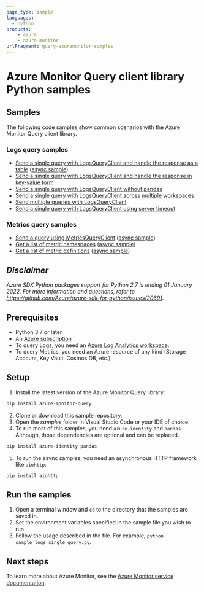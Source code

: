 ```yaml
---
page_type: sample
languages:
  - python
products:
    - azure
    - azure-monitor
urlFragment: query-azuremonitor-samples
---
```


# Azure Monitor Query client library Python samples

## Samples

The following code samples show common scenarios with the Azure Monitor Query client library.

### Logs query samples

- [Send a single query with LogsQueryClient and handle the response as a table](https://github.com/Azure/azure-sdk-for-python/blob/main/sdk/monitor/azure-monitor-query/samples/sample_logs_single_query.py) ([async sample](https://github.com/Azure/azure-sdk-for-python/blob/main/sdk/monitor/azure-monitor-query/samples/async_samples/sample_log_query_async.py))
- [Send a single query with LogsQueryClient and handle the response in key-value form](https://github.com/Azure/azure-sdk-for-python/blob/main/sdk/monitor/azure-monitor-query/samples/sample_logs_query_key_value_form.py)
- [Send a single query with LogsQueryClient without pandas](https://github.com/Azure/azure-sdk-for-python/blob/main/sdk/monitor/azure-monitor-query/samples/sample_single_log_query_without_pandas.py)
- [Send a single query with LogsQueryClient across multiple workspaces](https://github.com/Azure/azure-sdk-for-python/blob/main/sdk/monitor/azure-monitor-query/samples/sample_log_query_multiple_workspaces.py)
- [Send multiple queries with LogsQueryClient](https://github.com/Azure/azure-sdk-for-python/blob/main/sdk/monitor/azure-monitor-query/samples/sample_batch_query.py)
- [Send a single query with LogsQueryClient using server timeout](https://github.com/Azure/azure-sdk-for-python/blob/main/sdk/monitor/azure-monitor-query/samples/sample_server_timeout.py)

### Metrics query samples

- [Send a query using MetricsQueryClient](https://github.com/Azure/azure-sdk-for-python/blob/main/sdk/monitor/azure-monitor-query/samples/sample_metrics_query.py) ([async sample](https://github.com/Azure/azure-sdk-for-python/blob/main/sdk/monitor/azure-monitor-query/samples/async_samples/sample_metrics_query_async.py))
- [Get a list of metric namespaces](https://github.com/Azure/azure-sdk-for-python/blob/main/sdk/monitor/azure-monitor-query/samples/sample_metric_namespaces.py) ([async sample](https://github.com/Azure/azure-sdk-for-python/blob/main/sdk/monitor/azure-monitor-query/samples/async_samples/sample_metric_namespaces_async.py))
- [Get a list of metric definitions](https://github.com/Azure/azure-sdk-for-python/blob/main/sdk/monitor/azure-monitor-query/samples/sample_metric_definitions.py) ([async sample](https://github.com/Azure/azure-sdk-for-python/blob/main/sdk/monitor/azure-monitor-query/samples/async_samples/sample_metric_definitions_async.py))

## _Disclaimer_

_Azure SDK Python packages support for Python 2.7 is ending 01 January 2022. For more information and questions, refer to https://github.com/Azure/azure-sdk-for-python/issues/20691_.

## Prerequisites

- Python 3.7 or later
- An [Azure subscription][azure_subscription]
- To query Logs, you need an [Azure Log Analytics workspace][azure_monitor_create_using_portal].
- To query Metrics, you need an Azure resource of any kind (Storage Account, Key Vault, Cosmos DB, etc.).

## Setup

1. Install the latest version of the Azure Monitor Query library:

  ```bash
  pip install azure-monitor-query
  ```

2. Clone or download this sample repository.
3. Open the *samples* folder in Visual Studio Code or your IDE of choice.
4. To run most of this samples, you need `azure-identity` and `pandas`. Although, those dependencies are optional and can be replaced.

  ```bash
  pip install azure-identity pandas
  ```

5. To run the async samples, you need an asynchronous HTTP framework like `aiohttp`:

  ```bash
  pip install aiohttp
  ```

## Run the samples

1. Open a terminal window and `cd` to the directory that the samples are saved in.
2. Set the environment variables specified in the sample file you wish to run.
3. Follow the usage described in the file. For example, `python sample_logs_single_query.py`.

## Next steps

To learn more about Azure Monitor, see the [Azure Monitor service documentation](https://docs.microsoft.com/azure/azure-monitor/).

<!-- LINKS -->

[azure_monitor_create_using_portal]: https://docs.microsoft.com/azure/azure-monitor/logs/quick-create-workspace
[azure_subscription]: https://azure.microsoft.com/free/python/
